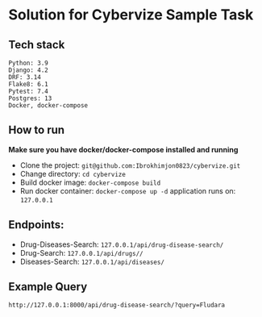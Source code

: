 # Solution for Cybervize Sample Task

## Tech stack
    Python: 3.9
    Django: 4.2
    DRF: 3.14
    Flake8: 6.1
    Pytest: 7.4
    Postgres: 13
    Docker, docker-compose

## How to run
**Make sure you have docker/docker-compose installed and running**

- Clone the project: `git@github.com:Ibrokhimjon0823/cybervize.git`
- Change directory: `cd cybervize`
- Build docker image: `docker-compose build`
- Run docker container: `docker-compose up -d`
  application runs on: `127.0.0.1`
  
## Endpoints:
  - Drug-Diseases-Search: `127.0.0.1/api/drug-disease-search/`
  - Drug-Search: `127.0.0.1/api/drugs//`
  - Diseases-Search: `127.0.0.1/api/diseases/`

## Example Query
    http://127.0.0.1:8000/api/drug-disease-search/?query=Fludara
